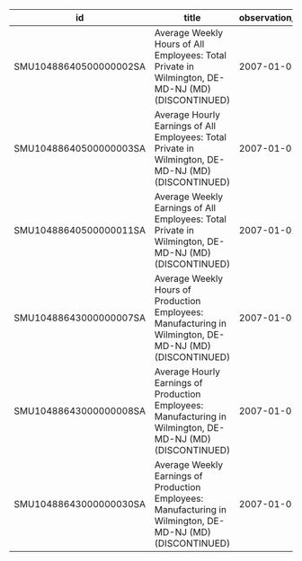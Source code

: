 | id                     | title                                                                                                      | observation_start   | observation_end   |
|------------------------|------------------------------------------------------------------------------------------------------------|---------------------|-------------------|
| SMU10488640500000002SA | Average Weekly Hours of All Employees: Total Private in Wilmington, DE-MD-NJ (MD) (DISCONTINUED)           | 2007-01-01          | 2022-03-01        |
| SMU10488640500000003SA | Average Hourly Earnings of All Employees: Total Private in Wilmington, DE-MD-NJ (MD) (DISCONTINUED)        | 2007-01-01          | 2022-03-01        |
| SMU10488640500000011SA | Average Weekly Earnings of All Employees: Total Private in Wilmington, DE-MD-NJ (MD) (DISCONTINUED)        | 2007-01-01          | 2022-03-01        |
| SMU10488643000000007SA | Average Weekly Hours of Production Employees: Manufacturing in Wilmington, DE-MD-NJ (MD) (DISCONTINUED)    | 2007-01-01          | 2022-03-01        |
| SMU10488643000000008SA | Average Hourly Earnings of Production Employees: Manufacturing in Wilmington, DE-MD-NJ (MD) (DISCONTINUED) | 2007-01-01          | 2022-03-01        |
| SMU10488643000000030SA | Average Weekly Earnings of Production Employees: Manufacturing in Wilmington, DE-MD-NJ (MD) (DISCONTINUED) | 2007-01-01          | 2022-03-01        |